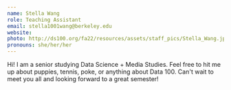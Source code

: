 ```yaml
---
name: Stella Wang
role: Teaching Assistant
email: stella1001wang@berkeley.edu
website: 
photo: http://ds100.org/fa22/resources/assets/staff_pics/Stella_Wang.jpg
pronouns: she/her/her
---
```

Hi! I am a senior studying Data Science + Media Studies. Feel free to hit me up about puppies, tennis, poke, or anything about Data 100. Can't wait to meet you all and looking forward to a great semester!
